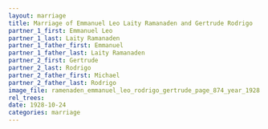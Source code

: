 ```yaml
---
layout: marriage
title: Marriage of Emmanuel Leo Laity Ramanaden and Gertrude Rodrigo
partner_1_first: Emmanuel Leo
partner_1_last: Laity Ramanaden
partner_1_father_first: Emmanuel
partner_1_father_last: Laity Ramanaden
partner_2_first: Gertrude
partner_2_last: Rodrigo
partner_2_father_first: Michael
partner_2_father_last: Rodrigo
image_file: ramenaden_emmanuel_leo_rodrigo_gertrude_page_874_year_1928
rel_trees:
date: 1928-10-24
categories: marriage
---
```


